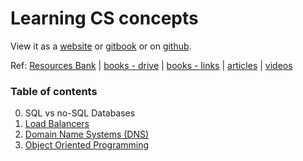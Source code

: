 # Learning CS concepts

View it as a [website](https://vallariag.github.io/cs-concepts/) or [gitbook](https://vallari.gitbook.io/cs-concepts/) or on [github](https://github.com/VallariAg/cs-concepts).

Ref: [Resources Bank](./learning-resources/resource_bank.md) | [books - drive](https://drive.google.com/drive/folders/1VoovyaSFaNSoxdGSmVN1rX2Iw3D1iLpp?usp=sharing) | [books - links](./learning-resources/books.md) | [articles](./learning-resources/articles.md) | [videos](./learning-resources/videos.md) 

### Table of contents
0. SQL vs no-SQL Databases
1. [Load Balancers](./articles/load-balancers.md)
2. [Domain Name Systems (DNS)](./articles/dns.md)
3. [Object Oriented Programming](./articles//oops.md)
